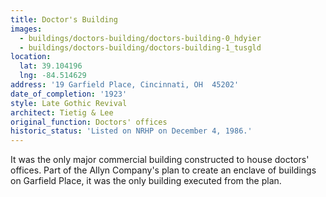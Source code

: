 ```yaml
---
title: Doctor's Building
images:
  - buildings/doctors-building/doctors-building-0_hdyier
  - buildings/doctors-building/doctors-building-1_tusgld
location:
  lat: 39.104196
  lng: -84.514629
address: '19 Garfield Place, Cincinnati, OH  45202'
date_of_completion: '1923'
style: Late Gothic Revival
architect: Tietig & Lee
original_function: Doctors' offices
historic_status: 'Listed on NRHP on December 4, 1986.'
---
```


It was the only major commercial building constructed to house doctors' offices. Part of the Allyn Company's plan to create an enclave of buildings on Garfield Place, it was the only building executed from the plan.
